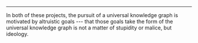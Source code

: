 
---



In both of these projects, the pursuit of a universal knowledge graph is motivated by altruistic goals --- that those goals take the form of the universal knowledge graph is not a matter of stupidity or malice, but ideology.